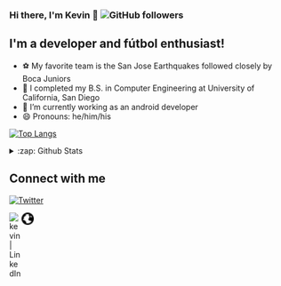 ### Hi there, I'm Kevin 👋 ![GitHub followers](https://img.shields.io/github/followers/k3vn19?label=Follow&style=social)

## I'm a developer and fútbol enthusiast! 
- ⚽ My favorite team is the San Jose Earthquakes followed closely by Boca Juniors 
- 🌱 I completed my B.S. in Computer Engineering at University of California, San Diego
- 🔭 I’m currently working as an android developer
- 😄 Pronouns: he/him/his

[![Top Langs](https://github-readme-stats.vercel.app/api/top-langs/?username=k3vn19&layout=compact)](https://github.com/k3vn19/k3vn19)

<details>
  <summary>:zap: Github Stats</summary>

  <img align="left" alt="my Github Stats" src="https://github-readme-stats.codestackr.vercel.app/api?username=k3vn19&show_icons=true&hide_border=true" />

</details>

## Connect with me 
[![Twitter](https://img.shields.io/twitter/follow/k1barron?color=1DA1F2&logo=twitter&style=for-the-badge)](https://twitter.com/intent/follow?&screen_name=k1barron)
<!-- [<img align="left" alt="kevin | YouTube" width="22px" src="https://cdn.jsdelivr.net/npm/simple-icons@v3/icons/youtube.svg" />][youtube]
[<img align="left" alt="kevin | Twitter" width="22px" src="https://cdn.jsdelivr.net/npm/simple-icons@v3/icons/twitter.svg" />][twitter]-->
[<img align="left" alt="kevin | LinkedIn" width="22px" src="https://cdn.jsdelivr.net/npm/simple-icons@v3/icons/linkedin.svg" />][linkedin]
[<img align="left" alt="kevin | website" width="22px" src="https://raw.githubusercontent.com/iconic/open-iconic/master/svg/globe.svg" />][stackoverflow]


[dev]: https://dev.to/k1barron
[twitter]: https://twitter.com/k1barron
[linkedin]: https://www.linkedin.com/in/k1barron/
[stackoverflow]: https://stackoverflow.com/users/9448028/kevin-barron
